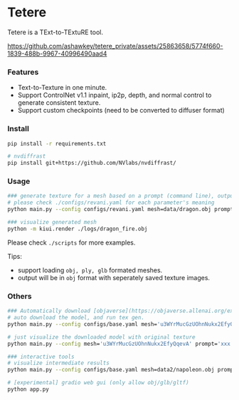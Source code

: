# Tetere

Tetere is a TExt-to-TExtuRE tool.

https://github.com/ashawkey/tetere_private/assets/25863658/5774f660-1839-488b-9967-40996490aad4

### Features
* Text-to-Texture in one minute.
* Support ControlNet v1.1 inpaint, ip2p, depth, and normal control to generate consistent texture.
* Support custom checkpoints (need to be converted to diffuser format)

### Install
```bash
pip install -r requirements.txt

# nvdiffrast
pip install git+https://github.com/NVlabs/nvdiffrast/
```

### Usage
```bash
### generate texture for a mesh based on a prompt (command line), output will be saved to ./logs
# please check ./configs/revani.yaml for each parameter's meaning
python main.py --config configs/revani.yaml mesh=data/dragon.obj prompt="a red pet dragon with fire patterns" save_path=dragon_fire.obj text_dir=True 

### visualize generated mesh
python -m kiui.render ./logs/dragon_fire.obj
```

Please check `./scripts` for more examples.

Tips:
* support loading `obj, ply, glb` formated meshes.
* output will be in `obj` format with seperately saved texture images.


### Others

```bash
### Automatically download [objaverse](https://objaverse.allenai.org/explore) model by uid:
# auto download the model, and run tex gen.
python main.py --config configs/base.yaml mesh='u3WYrMucGzUOhnNukx2EfyQqevA' prompt="a photo of game controller" save_path=controller.obj

# just visualize the downloaded model with original texture
python main.py --config mesh='u3WYrMucGzUOhnNukx2EfyQqevA' prompt='xxx' gui=True

### interactive tools
# visualize intermediate results
python main.py --config configs/base.yaml mesh=data2/napoleon.obj prompt="a photo of napoleon" save_path=napoleon.obj text_dir=True vis=True

# [experimental] gradio web gui (only allow obj/glb/gltf)
python app.py
```
